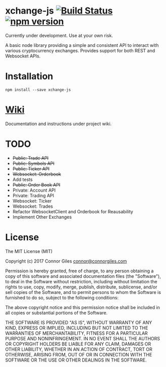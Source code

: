 # xchange-js [![Build Status](https://travis-ci.org/connorgiles/xchange-js.svg?branch=master)](https://travis-ci.org/connorgiles/xchange-js) [![npm version](https://badge.fury.io/js/xchange-js.svg)](https://badge.fury.io/js/xchange-js)
Currently under development. Use at your own risk.

A basic node library providing a simple and consistent API to interact with various cryptocurrency exchanges. Provides support for both REST and Websocket APIs.

# Installation
```
npm install --save xchange-js
```

# [Wiki](https://github.com/connorgiles/xchange-js/wiki)
Documentation and instructions under project wiki.

# TODO
- ~~Public: Trade API~~
- ~~Public: Symbols API~~
- ~~Public: Ticker API~~
- ~~Websocket: Orderbook~~
- Add tests
- ~~Public: Order Book API~~
- Private: Account API
- Private: Trading API
- Websocket: Ticker
- Websocket: Trades
- Refactor WebsocketClient and Orderbook for Reausability
- Implement Other Exchanges

# License

The MIT License (MIT)

Copyright (c) 2017 Connor Giles connor@connorgiles.com

Permission is hereby granted, free of charge, to any person obtaining a copy of this software and associated documentation files (the "Software"), to deal in the Software without restriction, including without limitation the rights to use, copy, modify, merge, publish, distribute, sublicense, and/or sell copies of the Software, and to permit persons to whom the Software is furnished to do so, subject to the following conditions:

The above copyright notice and this permission notice shall be included in all copies or substantial portions of the Software.

THE SOFTWARE IS PROVIDED "AS IS", WITHOUT WARRANTY OF ANY KIND, EXPRESS OR IMPLIED, INCLUDING BUT NOT LIMITED TO THE WARRANTIES OF MERCHANTABILITY, FITNESS FOR A PARTICULAR PURPOSE AND NONINFRINGEMENT. IN NO EVENT SHALL THE AUTHORS OR COPYRIGHT HOLDERS BE LIABLE FOR ANY CLAIM, DAMAGES OR OTHER LIABILITY, WHETHER IN AN ACTION OF CONTRACT, TORT OR OTHERWISE, ARISING FROM, OUT OF OR IN CONNECTION WITH THE SOFTWARE OR THE USE OR OTHER DEALINGS IN THE SOFTWARE.